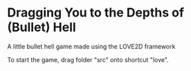 # Dragging You to the Depths of (Bullet) Hell
 A little bullet hell game made using the LOVE2D framework

To start the game, drag folder "src" onto shortcut "love".